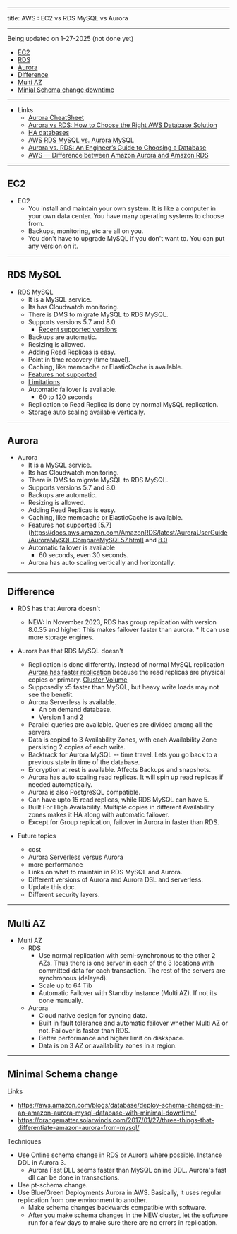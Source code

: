 --------
title: AWS : EC2 vs RDS MySQL vs Aurora

--------
Being updated on 1-27-2025 (not done yet)

* [EC2](#e)
* [RDS](#r)
* [Aurora](#a)
* [Difference](#d)
* [Multi AZ](#m)
* [Minial Schema change downtime](#s)
-------------------------

* Links
    * [Aurora CheatSheet](https://tutorialsdojo.com/amazon-aurora/)
    * [Aurora vs RDS: How to Choose the Right AWS Database Solution](https://www.percona.com/blog/when-should-i-use-amazon-aurora-and-when-should-i-use-rds-mysql/#:~:text=Aurora%20replicates%20data%20to%20six,process%20is%20slower%20than%20Aurora.)
    * [HA databases](https://www.percona.com/blog/the-ultimate-guide-to-database-high-availability/)
    * [AWS RDS MySQL vs. Aurora MySQL](https://houseofbrick.com/blog/aws-rds-mysql-vs-aurora-mysql/)
    * [Aurora vs. RDS: An Engineer’s Guide to Choosing a Database](https://www.lastweekinaws.com/blog/aurora-vs-rds-an-engineers-guide-to-choosing-a-database/#:~:text=You%20use%20a%20database%20engine,RDS%20is%20your%20only%20choice.)
    * [AWS — Difference between Amazon Aurora and Amazon RDS](https://medium.com/awesome-cloud/aws-difference-between-amazon-aurora-and-amazon-rds-comparison-aws-aurora-vs-aws-rds-databases-60a69dbec41f#:~:text=In%20RDS%2C%20Failover%20to%20read,time%20is%20faster%20on%20Aurora.)

* * *
<a name=e></a>EC2
-----

* EC2
    * You install and maintain your own system. It is like a computer in your own data center. You have many operating systems to choose from. 
    * Backups, monitoring, etc are all on you.
    * You don't have to upgrade MySQL if you don't want to. You can put any version on it.
* * *
<a name=r></a>RDS MySQL
-----

* RDS MySQL
    * It is a MySQL service.
    * Its has Cloudwatch monitoring.
    * There is DMS to migrate MySQL to RDS MySQL.
    * Supports versions 5.7 and 8.0.
       * [Recent supported versions](https://docs.aws.amazon.com/AmazonRDS/latest/UserGuide/MySQL.Concepts.VersionMgmt.html#MySQL.Concepts.VersionMgmt.Supported)
    * Backups are automatic.
    * Resizing is allowed.
    * Adding Read Replicas is easy.
    * Point in time recovery (time travel).
    * Caching, like memcache or ElasticCache is available.
    * [Features not supported](https://docs.aws.amazon.com/AmazonRDS/latest/UserGuide/MySQL.Concepts.FeatureSupport.html#MySQL.Concepts.Features)
    * [Limitations](https://docs.aws.amazon.com/AmazonRDS/latest/UserGuide/MySQL.KnownIssuesAndLimitations.html)
    * Automatic failover is available.
        * 60 to 120 seconds
    * Replication to Read Replica is done by normal MySQL replication.
    * Storage auto scaling available vertically.

* * *
<a name=a></a>Aurora
-----


* Aurora
    * It is a MySQL service.
    * Its has Cloudwatch monitoring.
    * There is DMS to migrate MySQL to RDS MySQL.
    * Supports versions 5.7 and 8.0.
    * Backups are automatic.
    * Resizing is allowed.
    * Adding Read Replicas is easy.
    * Caching, like memcache or ElasticCache is available.
    * Features not supported [5.7](https://docs.aws.amazon.com/AmazonRDS/latest/AuroraUserGuide/AuroraMySQL.CompareMySQL57.html]
    and [8.0](https://docs.aws.amazon.com/AmazonRDS/latest/AuroraUserGuide/AuroraMySQL.MySQL80.html)
    * Automatic failover is available
        * 60 seconds, even 30 seconds.
    * Aurora has auto scaling vertically and horizontally.

* * *
<a name=d></a>Difference
-----

* RDS has that Aurora doesn't
    * NEW: In November 2023, RDS has group replication with version 8.0.35 and higher. This makes failover faster than aurora.     * It can use more storage engines.  

* Aurora has that RDS MySQL doesn't
    * Replication is done differently. Instead of normal MySQL replication [Aurora has faster replication](https://docs.aws.amazon.com/AmazonRDS/latest/AuroraUserGuide/Aurora.Replication.html) because the read replicas are physical copies or primary. [Cluster Volume](https://docs.aws.amazon.com/AmazonRDS/latest/AuroraUserGuide/Aurora.Overview.StorageReliability.html#Aurora.Overview.Storage)
    * Supposedly x5 faster than MySQL, but heavy write loads may not see the benefit. 
    * Aurora Serverless is available.
        * An on demand database.
        * Version 1 and 2
    * Parallel queries are available. Queries are divided among all the servers.
    * Data is copied to 3 Availability Zones, with each Availability Zone persisting 2 copies of each write.
    * Backtrack for Aurora MySQL -- time travel. Lets you go back to a previous state in time of the database.
    * Encryption at rest is available. Affects Backups and snapshots.
    * Aurora has auto scaling read replicas. It will spin up read replicas if needed automatically.
    * Aurora is also PostgreSQL compatible.
    * Can have upto 15 read replicas, while RDS MySQL can have 5.
    * Built For High Availability. Multiple copies in different Availability zones makes it HA along with automatic failover. 
    * Except for Group replication, failover in Aurora in faster than RDS.
* Future topics
  * cost
  * Aurora Serverless versus Aurora
  * more performance
  * Links on what to maintain in RDS MySQL and Aurora. 
  * Different versions of Aurora and Aurora DSL and serverless.
  * Update this doc.
  * Different security layers. 

* * *
<a name=m></a>Multi AZ
-----

	
 * Multi AZ
     * RDS
         * Use normal replication with semi-synchronous to the other 2 AZs. Thus
         there is one server in each of the 3 locations with committed data for each transaction.
         The rest of the servers are synchronous (delayed).
         * Scale up to 64 Tib
         * Automatic Failover with Standby Instance (Multi AZ). If not its done manually. 
     * Aurora
         * Cloud native design for syncing data.
         * Built in fault tolerance and automatic
        failover whether Multi AZ or not. Failover is faster than RDS. 
         * Better performance and higher limit on diskspace.
         * Data is on 3 AZ or availability zones in a region. 
* * *
<a name=s>Minimal Schema change
-----

Links
* https://aws.amazon.com/blogs/database/deploy-schema-changes-in-an-amazon-aurora-mysql-database-with-minimal-downtime/
* https://orangematter.solarwinds.com/2017/01/27/three-things-that-differentiate-amazon-aurora-from-mysql/

Techniques

* Use Online schema change in RDS or Aurora where possible. Instance DDL in Aurora 3.
    * Aurora Fast DLL seems faster than MySQL online DDL. Aurora's fast dll can be done in transactions. 
* Use pt-schema change.
* Use Blue/Green Deployments Aurora in AWS. Basically, it uses regular replication from one environment to another.
    * Make schema changes backwards compatible with software.
    * After you make schema changes in the NEW cluster, let the software run for a few days to make sure
    there are no errors in replication. 